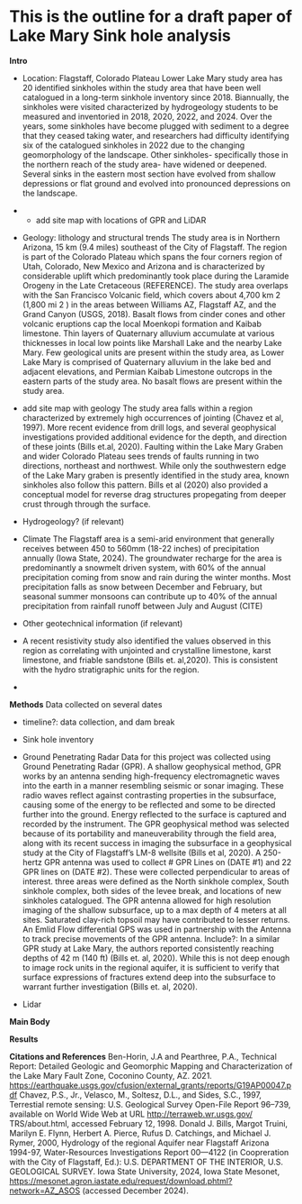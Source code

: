 # This is the outline for a draft paper of Lake Mary Sink hole analysis

**Intro**
- Location: Flagstaff, Colorado Plateau
  Lower Lake Mary study area has 20 identified sinkholes within the study area that have been well catalogued in a long-term sinkhole inventory since 2018. Biannually, the sinkholes were visited
characterized by hydrogeology students to be measured and inventoried in 2018, 2020, 2022, and 2024. Over the years, some sinkholes have become plugged with sediment to a degree that they ceased taking water, and researchers had difficulty identifying six of the catalogued sinkholes in 2022 due to the changing geomorphology of the landscape. Other sinkholes- specifically those in the northern reach of the study area-  have widened or deepened. Several sinks in the eastern most section have evolved from shallow depressions or flat ground and evolved into pronounced depressions on the landscape.
- - add site map with locations of GPR and LiDAR
  
- Geology: lithology and structural trends
  The study area is in Northern Arizona, 15 km (9.4 miles) southeast of the City of Flagstaff. The region is part of the Colorado Plateau which spans the four corners region of Utah, Colorado, New Mexico and Arizona and is characterized by considerable uplift which predominantly took place during the Laramide Orogeny in the Late Cretaceous (REFERENCE).
  The study area overlaps with the San Francisco Volcanic field, which covers about 4,700 km 2 (1,800 mi 2 ) in the areas between Williams AZ, Flagstaff AZ, and the Grand Canyon (USGS, 2018). Basalt flows from cinder cones and other volcanic eruptions cap the local Moenkopi formation and Kaibab limestone. Thin layers of Quaternary alluvium accumulate at various thicknesses in local low points like Marshall Lake and the nearby Lake Mary. Few geological units are present within the study area, as Lower Lake Mary is comprised of Quaternary alluvium in the lake bed and adjacent elevations, and Permian Kaibab Limestone outcrops in the eastern parts of the study area. No basalt flows are present within the study area.
- add site map with geology
The study area falls within a region characterized by extremely high occurrences of jointing (Chavez et al, 1997). More recent evidence from drill logs, and several geophysical investigations provided additional evidence for the depth, and direction of these joints (Bills et.al, 2020).
Faulting within the Lake Mary Graben and wider Colorado Plateau sees trends of faults running in two directions, northeast and northwest. While only the southwestern edge of the Lake Mary graben is presently identified in the study area, known sinkholes also follow this pattern.
Bills et al (2020) also provided a conceptual model for reverse drag structures propegating from deeper crust through through the surface. 
- Hydrogeology? (if relevant)

- Climate
  The Flagstaff area is a semi-arid environment that generally receives between 450 to 560mm (18-22 inches) of precipitation annually (Iowa State, 2024). The groundwater recharge for the area is predominantly a snowmelt driven system, with 60% of the annual precipitation coming from snow and rain during the winter months. Most precipitation falls as snow between December and February, but seasonal summer monsoons can contribute up to 40% of the annual precipitation from rainfall runoff between July and August (CITE)
  
- Other geotechnical information (if relevant)
- A recent resistivity study also identified the values observed in this region as correlating with unjointed and crystalline limestone, karst limestone, and friable sandstone (Bills et. al,2020). This is consistent with the hydro stratigraphic units for the region.
- 
**Methods**
Data collected on several dates

- timeline?: data collection, and dam break

-   Sink hole inventory
  
- Ground Penetrating Radar
  Data for this project was collected using Ground Penetrating Radar (GPR). A shallow geophysical method, GPR works by an antenna sending high-frequency electromagnetic waves into the earth in a manner resembling seismic or sonar imaging. These radio waves reflect against contrasting properties in the subsurface, causing some of the energy to be reflected and some to be directed further into the ground. Energy reflected to the surface is captured and recorded by the instrument.
  The GPR geophysical method was selected because of its portability and maneuverability through the field area, along with its recent success in imaging the subsurface in a geophysical study at the City of Flagstaff’s LM-8 wellsite (Bills et al, 2020). A 250-hertz GPR antenna was used to collect # GPR Lines on (DATE #1) and 22 GPR lines on (DATE #2). These were collected perpendicular to areas of interest.
three areas were defined as the North sinkhole complex, South sinkhole complex, both sides of the levee break, and locations of new sinkholes catalogued. The GPR antenna allowed for high resolution imaging of the shallow subsurface, up to a max depth of 4 meters at all sites. Saturated clay-rich topsoil may have contributed to lesser returns. An Emlid Flow differential GPS was used in partnership with the Antenna to track precise movements of the GPR antenna.
  Include?: In a similar GPR study at Lake Mary, the authors reported consistently reaching depths of 42 m (140 ft) (Bills et. al, 2020). While this is not deep enough to image rock units in the regional aquifer, it is sufficient to verify that surface expressions of fractures extend deep into the subsurface to warrant further investigation (Bills et. al, 2020).

- Lidar

**Main Body**

**Results**

**Citations and References**
Ben-Horin, J.A and Pearthree, P.A., Technical Report: Detailed Geologic and Geomorphic Mapping and Characterization of the Lake Mary Fault Zone, Coconino County, AZ. 2021. https://earthquake.usgs.gov/cfusion/external_grants/reports/G19AP00047.pdf
Chavez, P.S., Jr., Velasco, M., Soltesz, D.L., and Sides, S.C., 1997, Terrestial remote sensing: U.S. Geological Survey Open-File Report 96–739, available on World Wide Web at URL http://terraweb.wr.usgs.gov/ TRS/about.html, accessed February 12, 1998.
Donald J. Bills, Margot Truini, Marilyn E. Flynn, Herbert A. Pierce, Rufus D. Catchings, and Michael J. Rymer, 2000, Hydrology of the regional Aquifer near Flagstaff Arizona 1994-97, Water-Resources Investigations Report 00—4122 (in Coopreration with the City of Flagstaff, Ed.): U.S. DEPARTMENT OF THE INTERIOR, U.S. GEOLOGICAL SURVEY.
Iowa State University, 2024, Iowa State Mesonet, https://mesonet.agron.iastate.edu/request/download.phtml?network=AZ_ASOS (accessed December 2024).
